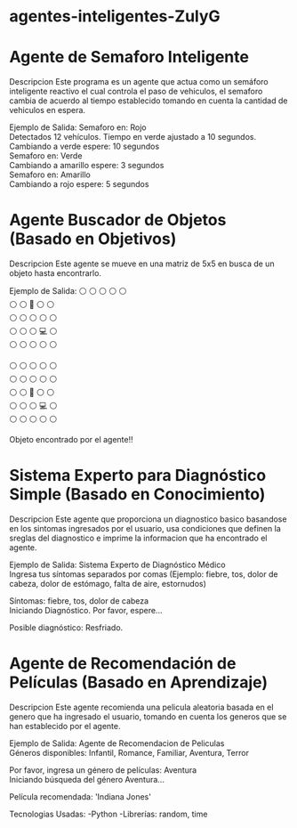 # agentes-inteligentes-ZulyG

# Agente de Semaforo Inteligente

Descripcion
Este programa es un agente que actua como un semáforo inteligente reactivo
el cual controla el paso de vehiculos, el semaforo cambia de acuerdo al tiempo
establecido tomando en cuenta la cantidad de vehiculos en espera.

Ejemplo de Salida:
Semaforo en: Rojo  
Detectados 12 vehículos. Tiempo en verde ajustado a 10 segundos.  
Cambiando a verde espere: 10 segundos  
Semaforo en: Verde  
Cambiando a amarillo espere: 3 segundos  
Semaforo en: Amarillo  
Cambiando a rojo espere: 5 segundos

# Agente Buscador de Objetos (Basado en Objetivos)

Descripcion
Este agente se mueve en una matriz de 5x5 en busca de un objeto hasta encontrarlo.

Ejemplo de Salida:
⚪ ⚪ ⚪ ⚪ ⚪  
⚪ ⚪ 👩 ⚪ ⚪  
⚪ ⚪ ⚪ ⚪ ⚪  
⚪ ⚪ ⚪ 💻 ⚪  
⚪ ⚪ ⚪ ⚪ ⚪

⚪ ⚪ ⚪ ⚪ ⚪  
⚪ ⚪ ⚪ ⚪ ⚪  
⚪ ⚪ 👩 ⚪ ⚪  
⚪ ⚪ ⚪ 💻 ⚪  
⚪ ⚪ ⚪ ⚪ ⚪

Objeto encontrado por el agente!!

# Sistema Experto para Diagnóstico Simple (Basado en Conocimiento)

Descripcion
Este agente que proporciona un diagnostico basico basandose en los sintomas ingresados por el usuario, usa condiciones que definen
la sreglas del diagnostico e imprime la informacion que ha encontrado el agente.

Ejemplo de Salida:
Sistema Experto de Diagnóstico Médico  
Ingresa tus síntomas separados por comas (Ejemplo: fiebre, tos, dolor de cabeza, dolor de estómago, falta de aire, estornudos)

Síntomas: fiebre, tos, dolor de cabeza  
Iniciando Diagnóstico. Por favor, espere...

Posible diagnóstico: Resfriado.

# Agente de Recomendación de Películas (Basado en Aprendizaje)

Descripcion
Este agente recomienda una pelicula aleatoria basada en el genero que ha ingresado el usuario, tomando en
cuenta los generos que se han establecido por el agente.

Ejemplo de Salida:
Agente de Recomendacion de Peliculas  
Géneros disponibles: Infantil, Romance, Familiar, Aventura, Terror

Por favor, ingresa un género de películas: Aventura  
Iniciando búsqueda del género Aventura...

Película recomendada: 'Indiana Jones'

Tecnologias Usadas:
-Python
-Librerías: random, time
